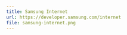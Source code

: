 ```yaml
---
title: Samsung Internet
url: https://developer.samsung.com/internet
file: samsung-internet.png
---
```

